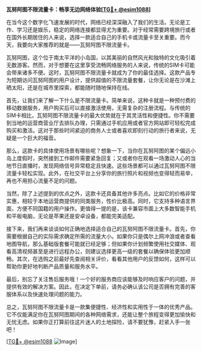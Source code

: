 **瓦努阿图不限流量卡：畅享无边网络体验[[TG💪+ @esim1088](https://t.me/s/esim1088)]**

在当今这个数字化飞速发展的时代，网络已经深深融入了我们的生活。无论是工作、学习还是娱乐，稳定的网络连接都显得尤为重要。对于经常需要跨境旅行或者在国外长期居住的人来说，选择一款适合自己的手机卡或流量卡至关重要。而今天，我要向大家推荐的就是——瓦努阿图不限流量卡。

瓦努阿图，这个位于南太平洋的小岛国，以其美丽的自然风光和独特的文化吸引着无数游客。然而，对于想要在这里享受流畅网络服务的人来说，传统的SIM卡可能会带来诸多不便。这时，瓦努阿图不限流量卡就成为了你的最佳选择。这款产品专为短期访问瓦努阿图的用户设计，提供超值的不限流量套餐，让你无论是在沙滩上晒太阳，还是在城市里探索，都能随时随地保持在线。

首先，让我们来了解一下什么是不限流量卡。简单来说，这种卡就是一种预付费的移动数据服务，用户购买后可以直接激活使用，无需复杂的注册流程。与传统的SIM卡相比，瓦努阿图不限流量卡的最大优势就在于其灵活性和便捷性。你不需要到当地的运营商营业厅去排队办理，只需通过手机应用或者官方网站即可轻松完成购买和激活。这对于那些时间紧迫的商务人士或者喜欢即刻行动的旅行者来说，无疑是一个巨大的福音。

那么，这款卡的具体使用场景有哪些呢？想象一下，当你在瓦努阿图的某个偏远小岛上度假时，突然接到工作邮件需要紧急回复；又或者你在观看一场激动人心的当地节日直播时，发现网络信号异常稳定且快速。这些场景都可以通过瓦努阿图不限流量卡轻松实现。此外，在社交平台上分享你的旅行照片和视频也变得轻而易举，再也不用担心流量不足的问题。

当然，除了上述提到的优点之外，这款卡还具备其他许多亮点。比如它的价格非常实惠，相较于本地运营商提供的同类服务，性价比极高。同时，它支持多种语言界面，方便不同国籍的用户操作。更值得一提的是，该卡兼容市面上大多数智能手机和平板电脑，无论是苹果还是安卓设备，都能完美适配。

接下来，我们再来谈谈如何正确地选择适合自己的瓦努阿图不限流量卡。首先，你需要根据自己的实际需求确定所需的流量大小。如果你只是偶尔上网冲浪或者查看地图导航，那么基础版套餐可能就已经足够；但如果你计划频繁使用社交媒体、观看高清视频甚至是进行远程办公，则建议选择更高一级的套餐以确保体验更加顺畅。其次，在选购之前最好先查阅相关评价，看看其他用户的反馈如何，这样可以帮助你更好地判断产品质量和服务水平。

最后，别忘了关注售后服务哦！一个好的服务商应该能够及时响应客户的问题，并提供有效的解决方案。因此，在决定下单前，请务必确认该公司是否拥有完善的客服体系以及快速处理问题的能力。

总之，瓦努阿图不限流量卡是一款集便捷性、经济性和实用性于一体的优秀产品。它不仅能满足你在瓦努阿图期间的各种网络需求，还能让整个旅程变得更加愉快和无忧无虑。如果你正打算前往这片迷人的土地探险，请不要犹豫，赶紧入手一张吧！

[[TG💪+ @esim1088](https://t.me/s/esim1088) ![Image](https://i.postimg.cc/4NQfJmqS/Snipaste-2025-05-13-00-14-12.png)]